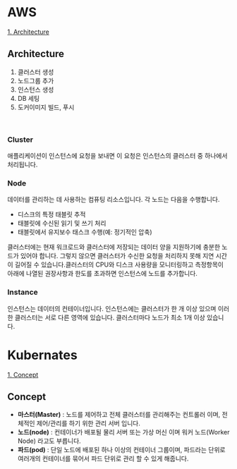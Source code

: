 # AWS

[1. Architecture](#architecture)<br>


## Architecture
1. 클러스터 생성
2. 노드그룹 추가
3. 인스턴스 생성
4. DB 세팅
5. 도커이미지 빌드, 푸시
<br>

### Cluster
애플리케이션이 인스턴스에 요청을 보내면 이 요청은 인스턴스의 클러스터 중 하나에서 처리됩니다.

### Node
데이터를 관리하는 데 사용하는 컴퓨팅 리소스입니다.
각 노드는 다음을 수행합니다.

-   디스크의 특정 태블릿 추적
-   태블릿에 수신된 읽기 및 쓰기 처리
-   태블릿에서 유지보수 태스크 수행(예: 정기적인 압축)

클러스터에는 현재 워크로드와 클러스터에 저장되는 데이터 양을 지원하기에 충분한 노드가 있어야 합니다. 그렇지 않으면 클러스터가 수신한 요청을 처리하지 못해 지연 시간이 길어질 수 있습니다.클러스터의 CPU와 디스크 사용량을 모니터링하고 측정항목이 아래에 나열된 권장사항과 한도를 초과하면 인스턴스에 노드를 추가합니다.


### Instance
인스턴스는 데이터의 컨테이너입니다. 인스턴스에는 클러스터가 한 개 이상 있으며 이러한 클러스터는 서로 다른 영역에 있습니다. 클러스터마다 노드가 최소 1개 이상 있습니다.




# Kubernates

[1. Concept](#concept) <br>





## **Concept**

-   **마스터(Master)**  : 노드를 제어하고 전체 클러스터를 관리해주는 컨트롤러 이며, 전체적인 제어/관리를 하기 위한 관리 서버 입니다.
-   **노드(node)**  : 컨테이너가 배포될 물리 서버 또는 가상 머신 이며 워커 노드(Worker Node) 라고도 부릅니다.
-   **파드(pod)**  : 단일 노드에 배포된 하나 이상의 컨테이너 그룹이며, 파드라는 단위로 여러개의 컨테이너를 묶어서 파드 단위로 관리 할 수 있게 해줍니다.
<br>
